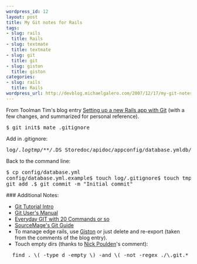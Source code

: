```yaml
--- 
wordpress_id: 12
layout: post
title: My Git notes for Rails
tags: 
- slug: rails
  title: Rails
- slug: textmate
  title: textmate
- slug: git
  title: git
- slug: giston
  title: giston
categories: 
- slug: rails
  title: Rails
wordpress_url: http://devblog.michaelgalero.com/2007/12/17/my-git-notes-for-rails/
---
```

From Toolman Tim's blog entry [Setting up a new Rails app with Git](http://toolmantim.com/article/2007/12/5/setting_up_a_new_rails_app_with_git) (with a few changes, and summarized for personal reference).<pre>$ git init$ mate .gitignore</pre>Add in .gitignore:<pre>log/*.logtmp/**/*.DS_Storedoc/apidoc/appconfig/database.ymldb/schema.rb</pre>Back to the command line:<pre>$ cp config/database.yml config/database.yml.example$ touch log/.gitignore$ touch tmp/.gitignore$ git add .$ git commit -m "Initial commit"</pre>### Additional Notes:
- [Git Tutorial Intro](http://www.kernel.org/pub/software/scm/git/docs/gittutorial.html)
- [Git User's Manual](http://www.kernel.org/pub/software/scm/git/docs/user-manual.html)
- [Everyday GIT with 20 Commands or so](http://www.kernel.org/pub/software/scm/git/docs/everyday.html)
- [SourceMage's Git Guide](http://wiki.sourcemage.org/Git_Guide)
- To manage edge rails, use [Giston](http://evil.che.lu/2007/11/27/ann-giston-piston-lookalike-for-git) or just delete and re-export (taken from the comments of the blog entry).
- Touch empty dirs (thanks to [Nick Poulden](http://www.midlandswebdesign.com/)'s comment):
<pre>  find . \( -type d -empty \) -and \( -not -regex ./\.git.* \) -exec touch {}/.gitignore \;</pre>
